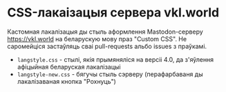 # CSS-лакаізацыя сервера vkl.world
Кастомная лакалізацыя ды стыль аформлення Mastodon-серверу https://vkl.world на беларускую мову праз "Custom CSS".
Не саромейціся застаўляць сваі pull-requests альбо issues з праўкамі.


* `langstyle.css` - стылі, якія прымяняліся на версіі 4.0, да з'яўлення афіцыйная беларуская лакалізацыі
* `langstyle-new.css` - бягучы стыль сэрверу (перафарбаваня ды лакалізаваная кнопка "Рохнуць")
